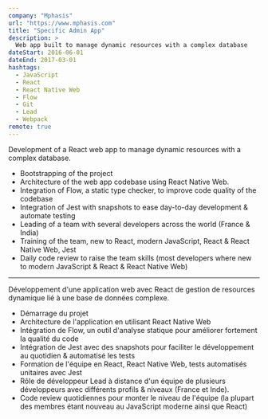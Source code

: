```yaml
---
company: "Mphasis"
url: "https://www.mphasis.com"
title: "Specific Admin App"
description: >
  Web app built to manage dynamic resources with a complex database
dateStart: 2016-06-01
dateEnd: 2017-03-01
hashtags:
  - JavaScript
  - React
  - React Native Web
  - Flow
  - Git
  - Lead
  - Webpack
remote: true
---
```


Development of a React web app to manage dynamic resources with a complex
database.

- Bootstrapping of the project
- Architecture of the web app codebase using React Native Web.
- Integration of Flow, a static type checker, to improve code quality of the
  codebase
- Integration of Jest with snapshots to ease day-to-day development & automate
  testing
- Leading of a team with several developers across the world (France & India)
- Training of the team, new to React, modern JavaScript, React & React Native
  Web, Jest
- Daily code review to raise the team skills (most developers where new to
  modern JavaScript & React & React Native Web)

---

Développement d'une application web avec React de gestion de resources dynamique
lié à une base de données complexe.

- Démarrage du projet
- Architecture de l'application en utilisant React Native Web
- Intégration de Flow, un outil d'analyse statique pour améliorer fortement la
  qualité du code
- Intégration de Jest avec des snapshots pour faciliter le développement au
  quotidien & automatisé les tests
- Formation de l'équipe en React, React Native Web, tests automatisés unitaires
  avec Jest
- Rôle de développeur Lead à distance d'un équipe de plusieurs développeurs avec
  différents profils & niveaux (France et Inde).
- Code review quotidiennes pour monter le niveau de l'équipe (la plupart des
  membres étant nouveau au JavaScript moderne ainsi que React)
